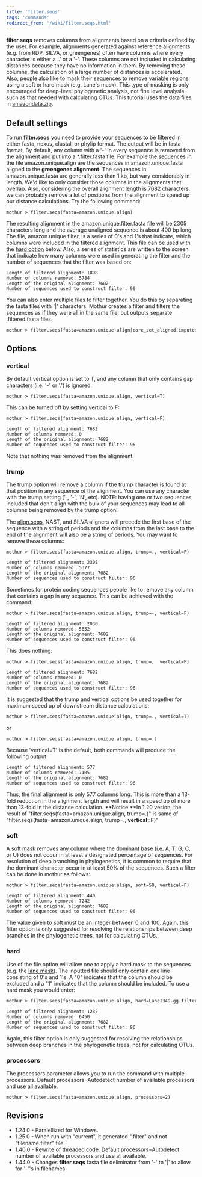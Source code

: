```yaml
---
title: 'filter.seqs'
tags: 'commands'
redirect_from: '/wiki/Filter.seqs.html'
---
```

**filter.seqs** removes columns from alignments
based on a criteria defined by the user. For example, alignments
generated against reference alignments (e.g. from RDP, SILVA, or
greengenes) often have columns where every character is either a \'.\'
or a \'-\'. These columns are not included in calculating distances
because they have no information in them. By removing these columns, the
calculation of a large number of distances is accelerated. Also, people
also like to mask their sequences to remove variable regions using a
soft or hard mask (e.g. Lane\'s mask). This type of masking is only
encouraged for deep-level phylogenetic analysis, not fine level analysis
such as that needed with calculating OTUs. This tutorial uses the data
files in [ amazondata.zip](https://mothur.s3.us-east-2.amazonaws.com/wiki/amazondata.zip).


## Default settings

To run **filter.seqs** you need to provide your sequences to be filtered in
either fasta, nexus, clustal, or phylip format. The output will be in
fasta format. By default, any column with a \'-\' in every sequence is
removed from the alignment and put into a \*.filter.fasta file. For
example the sequences in the file amazon.unique.align are the sequences
in amazon.unique.fasta aligned to the **greengenes alignment**. The
sequences in amazon.unique.fasta are generally less than 1 kb, but vary
considerably in length. We\'d like to only consider those columns in the
alignments that overlap. Also, considering the overall alignment length
is 7682 characters, we can probably remove a lot of positions from the
alignment to speed up our distance calculations. Try the following
command:

    mothur > filter.seqs(fasta=amazon.unique.align)

The resulting alignment in the amazon.unique.filter.fasta file will be
2305 characters long and the average unaligned sequence is about 400 bp
long. The file, amazon.unique.filter, is a series of 0\'s and 1\'s that
indicate, which columns were included in the filtered alignment. This
file can be used with the [ hard option](filter.seqs#hard)
below. Also, a series of statistics are written to the screen that
indicate how many columns were used in generating the filter and the
number of sequences that the filter was based on:

    Length of filtered alignment: 1898
    Number of columns removed: 5784
    Length of the original alignment: 7682
    Number of sequences used to construct filter: 96

You can also enter multiple files to filter together. You do this by
separating the fasta files with \'\|\' characters. Mothur creates a
filter and filters the sequences as if they were all in the same file,
but outputs separate .filtered.fasta files.

    mothur > filter.seqs(fasta=amazon.unique.align|core_set_aligned.imputed.fasta)

## Options

### vertical

By default vertical option is set to T, and any column that only
contains gap characters (i.e. \'-\' or \'.\') is ignored.

    mothur > filter.seqs(fasta=amazon.unique.align, vertical=T)

This can be turned off by setting vertical to F:

    mothur > filter.seqs(fasta=amazon.unique.align, vertical=F)

    Length of filtered alignment: 7682
    Number of columns removed: 0
    Length of the original alignment: 7682
    Number of sequences used to construct filter: 96

Note that nothing was removed from the alignment.

### trump

The trump option will remove a column if the trump character is found at
that position in any sequence of the alignment. You can use any
character with the trump setting (\'.\', \'-\', \'N\', etc). NOTE:
having one or two sequences included that don\'t align with the bulk of
your sequences may lead to all columns being removed by the trump
option!

The [align.seqs](align.seqs), NAST, and SILVA aligners will
precede the first base of the sequence with a string of periods and the
columns from the last base to the end of the alignment will also be a
string of periods. You may want to remove these columns:

    mothur > filter.seqs(fasta=amazon.unique.align, trump=., vertical=F)

    Length of filtered alignment: 2305
    Number of columns removed: 5377
    Length of the original alignment: 7682
    Number of sequences used to construct filter: 96

Sometimes for protein coding sequences people like to remove any column
that contains a gap in any sequence. This can be achieved with the
command:

    mothur > filter.seqs(fasta=amazon.unique.align, trump=-, vertical=F)

    Length of filtered alignment: 2030
    Number of columns removed: 5652
    Length of the original alignment: 7682
    Number of sequences used to construct filter: 96

This does nothing:

    mothur > filter.seqs(fasta=amazon.unique.align, trump=,  vertical=F)

    Length of filtered alignment: 7682
    Number of columns removed: 0
    Length of the original alignment: 7682
    Number of sequences used to construct filter: 96

It is suggested that the trump and vertical options be used together for
maximum speed up of downstream distance calculations:

    mothur > filter.seqs(fasta=amazon.unique.align, trump=., vertical=T)

or

    mothur > filter.seqs(fasta=amazon.unique.align, trump=.)

Because \'vertical=T\' is the default, both commands will produce the
following output:

    Length of filtered alignment: 577
    Number of columns removed: 7105
    Length of the original alignment: 7682
    Number of sequences used to construct filter: 96

Thus, the final alignment is only 577 columns long. This is more than a
13-fold reduction in the alignment length and will result in a speed up
of more than 13-fold in the distance calculation. **Notice:**In 1.20
vesion, the result of \"filter.seqs(fasta=amazon.unique.align,
trump=.)\" is same of \"filter.seqs(fasta=amazon.unique.align, trump=.,
**vertical=F**)\"

### soft

A soft mask removes any column where the dominant base (i.e. A, T, G, C,
or U) does not occur in at least a designated percentage of sequences.
For resolution of deep branching in phylogenetics, it is common to
require that the dominant character occur in at least 50% of the
sequences. Such a filter can be done in mothur as follows:

    mothur > filter.seqs(fasta=amazon.unique.align, soft=50, vertical=F)

    Length of filtered alignment: 440
    Number of columns removed: 7242
    Length of the original alignment: 7682
    Number of sequences used to construct filter: 96

The value given to soft must be an integer between 0 and 100. Again,
this filter option is only suggested for resolving the relationships
between deep branches in the phylogenetic trees, not for calculating
OTUs.

### hard

Use of the file option will allow one to apply a hard mask to the
sequences (e.g. the [lane mask](Lane_mask)). The inputted
file should only contain one line consisting of 0\'s and 1\'s. A \"0\"
indicates that the column should be excluded and a \"1\" indicates that
the column should be included. To use a hard mask you would enter:

    mothur > filter.seqs(fasta=amazon.unique.align, hard=Lane1349.gg.filter, vertical=F)

    Length of filtered alignment: 1232
    Number of columns removed: 6450
    Length of the original alignment: 7682
    Number of sequences used to construct filter: 96

Again, this filter option is only suggested for resolving the
relationships between deep branches in the phylogenetic trees, not for
calculating OTUs.

### processors

The processors parameter allows you to run the command with multiple
processors. Default processors=Autodetect number of available processors
and use all available.

    mothur > filter.seqs(fasta=amazon.unique.align, processors=2)

## Revisions

-   1.24.0 - Paralellized for Windows.
-   1.25.0 - When run with \"current\", it generated \".filter\" and not
    \"filename.filter\" file.
-   1.40.0 - Rewrite of threaded code. Default processors=Autodetect
    number of available processors and use all available.
-   1.44.0 - Changes **filter.seqs** fasta file deliminator from \'-\' to
    \'\|\' to allow for \'-\'\'s in filenames.


